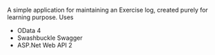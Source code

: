 A simple application for maintaining an Exercise log, created purely for learning purpose.
Uses
 - OData 4
 - Swashbuckle Swagger
 - ASP.Net Web API 2
 
